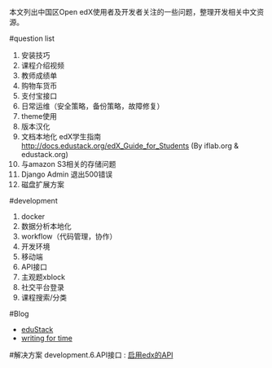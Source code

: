 本文列出中国区Open edX使用者及开发者关注的一些问题，整理开发相关中文资源。

#question list
1. 安装技巧
2. 课程介绍视频
3. 教师成绩单
4. 购物车货币
5. 支付宝接口
6. 日常运维（安全策略，备份策略，故障修复）
7. theme使用
8. 版本汉化
9. 文档本地化
edX学生指南  http://docs.edustack.org/edX_Guide_for_Students (By iflab.org & edustack.org)
10. 与amazon S3相关的存储问题
11. Django Admin 退出500错误
12. 磁盘扩展方案

#development
1. docker
2. 数据分析本地化
3. workflow（代码管理，协作）
4. 开发环境
5. 移动端
6. API接口
7. 主观题xblock
8. 社交平台登录
9. 课程搜索/分类

#Blog
*  [eduStack](http://edustack.org/)
*  [writing for time](http://wwj718.github.io/category/edx.html)

#解决方案
development.6.API接口 : [启用edx的API](http://wwj718.github.io/edx-api.html)